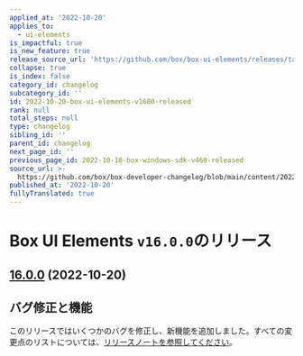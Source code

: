 ```yaml
---
applied_at: '2022-10-20'
applies_to:
  - ui-elements
is_impactful: true
is_new_feature: true
release_source_url: 'https://github.com/box/box-ui-elements/releases/tag/v16.0.0'
collapse: true
is_index: false
category_id: changelog
subcategory_id: ''
id: 2022-10-20-box-ui-elements-v1600-released
rank: null
total_steps: null
type: changelog
sibling_id: ''
parent_id: changelog
next_page_id: ''
previous_page_id: 2022-10-18-box-windows-sdk-v460-released
source_url: >-
  https://github.com/box/box-developer-changelog/blob/main/content/2022/10-20-box-ui-elements-v1600-released.md
published_at: '2022-10-20'
fullyTranslated: true
---
```

# Box UI Elements `v16.0.0`のリリース

## [16.0.0][1] (2022-10-20)

## バグ修正と機能

このリリースではいくつかのバグを修正し、新機能を追加しました。すべての変更点のリストについては、[リリースノートを参照してください][1]。

[1]: https://github.com/box/box-ui-elements/releases/tag/v16.0.0

